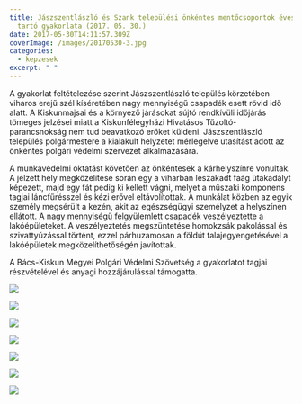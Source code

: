 ```yaml
---
title: Jászszentlászló és Szank települési önkéntes mentőcsoportok éves szinten
  tartó gyakorlata (2017. 05. 30.)
date: 2017-05-30T14:11:57.309Z
coverImage: /images/20170530-3.jpg
categories:
  - kepzesek
excerpt: " "
---
```

A gyakorlat feltételezése szerint Jászszentlászló település körzetében viharos erejű szél kíséretében nagy mennyiségű csapadék esett rövid idő alatt. A Kiskunmajsai és a környező járásokat sújtó rendkívüli időjárás tömeges jelzései miatt a Kiskunfélegyházi Hivatásos Tűzoltó-parancsnokság nem tud beavatkozó erőket küldeni. Jászszentlászló település polgármestere a kialakult helyzetet mérlegelve utasítást adott az önkéntes polgári védelmi szervezet alkalmazására.

A munkavédelmi oktatást követően az önkéntesek a kárhelyszínre vonultak. A jelzett hely megközelítése során egy a viharban leszakadt faág útakadályt képezett, majd egy fát pedig ki kellett vágni, melyet a műszaki komponens tagjai láncfűrésszel és kézi erővel eltávolítottak. A munkálat közben az egyik személy megsérült a kezén, akit az egészségügyi személyzet a helyszínen ellátott. A nagy mennyiségű felgyülemlett csapadék veszélyeztette a lakóépületeket. A veszélyeztetés megszüntetése homokzsák pakolással és szivattyúzással történt, ezzel párhuzamosan a földút talajegyengetésével a lakóépületek megközelíthetőségén javítottak.

A Bács-Kiskun Megyei Polgári Védelmi Szövetség a gyakorlatot tagjai részvételével és anyagi hozzájárulással támogatta.

![](/images/20170530-1.jpg)

![](/images/20170530-2.jpg)

![](/images/20170530-4.jpg)

![](/images/20170530-5.jpg)

![](/images/6.jpg)

![](/images/20170530-7.jpg)

![](/images/20170530-8.jpg)